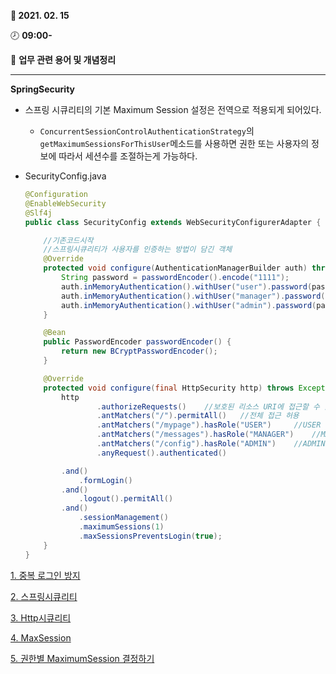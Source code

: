 **:date: 2021. 02. 15**

:clock8: **09:00-**

:bookmark_tabs: **업무 관련 용어 및 개념정리** 

---



**SpringSecurity**

* 스프링 시큐리티의 기본 Maximum Session 설정은 전역으로 적용되게 되어있다. 

  *  `ConcurrentSessionControlAuthenticationStrategy`의 `getMaximumSessionsForThisUser`메소드를 사용하면 권한 또는 사용자의 정보에 따라서 세션수를 조절하는게 가능하다.

* SecurityConfig.java

  ```java
  @Configuration
  @EnableWebSecurity
  @Slf4j
  public class SecurityConfig extends WebSecurityConfigurerAdapter {
  
      //기존코드시작
      //스프링시큐리티가 사용자를 인증하는 방법이 담긴 객체
      @Override
      protected void configure(AuthenticationManagerBuilder auth) throws Exception {
          String password = passwordEncoder().encode("1111");
          auth.inMemoryAuthentication().withUser("user").password(password).roles("USER");
          auth.inMemoryAuthentication().withUser("manager").password(password).roles("USER","MANAGER");
          auth.inMemoryAuthentication().withUser("admin").password(password).roles("USER","MANAGER","ADMIN");
      }
  
      @Bean
      public PasswordEncoder passwordEncoder() {
          return new BCryptPasswordEncoder();
      }
  
      @Override
      protected void configure(final HttpSecurity http) throws Exception {
          http
                  .authorizeRequests()    //보호된 리소스 URI에 접근할 수 있는 권한 설정
                  .antMatchers("/").permitAll()   //전체 접근 허용
                  .antMatchers("/mypage").hasRole("USER")     //USER 롤만 접근 허용
                  .antMatchers("/messages").hasRole("MANAGER")    //MANAGER 롤만 접근 허용
                  .antMatchers("/config").hasRole("ADMIN")    //ADMIN 롤만 접근 허용
                  .anyRequest().authenticated()
  
          .and()
              .formLogin()
          .and()
              .logout().permitAll()
          .and()
              .sessionManagement()
              .maximumSessions(1)
              .maxSessionsPreventsLogin(true);
      }
  }
  ```

  



[1. 중복 로그인 방지](https://fknd12.tistory.com/5)

[2. 스프링시큐리티](https://velog.io/@jayjay28/2019-09-04-1109-%EC%9E%91%EC%84%B1%EB%90%A8)

[3. Http시큐리티](https://yellowh.tistory.com/138)

[4. MaxSession](https://blusky10.tistory.com/313)

[5. 권한별 MaximumSession 결정하기](https://blusky10.tistory.com/313)



